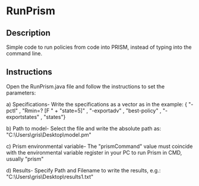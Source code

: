# RunPrism

## Description
Simple code to run policies from code into PRISM, instead of typing into the command line.

## Instructions
Open the RunPrism.java file and follow the instructions to set the parameters:
 
a) Specifications-	Write the specifications as a vector as in the example: { "-pctl" , "Rmin=? [F " + "state=5]" , "-exportadv" , "best-policy" , "-exportstates" , "states"}

b) Path to model-	Select the file and write the absolute path as: "C:\\Users\\gris\\Desktop\\model.pm"

c) Prism environmental variable-	The "prismCommand" value must coincide with the environmental variable register in your PC to run Prism in CMD, usually "prism"

d) Results-	Specify Path and Filename to write the results, e.g.: "C:\\Users\\gris\\Desktop\\results1.txt"


		
